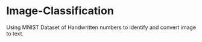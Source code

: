 # Image-Classification

Using MNIST Dataset of Handwritten numbers to identify and convert image to text. 
